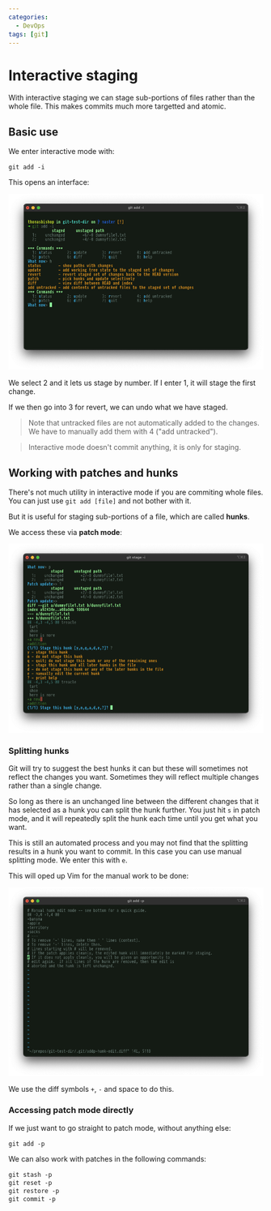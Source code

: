 ```yaml
---
categories:
  - DevOps
tags: [git]
---
```


# Interactive staging

With interactive staging we can stage sub-portions of files rather than the
whole file. This makes commits much more targetted and atomic.

## Basic use

We enter interactive mode with:

```
git add -i
```

This opens an interface:

![](/img/git-interactive-mode-2.png)

We select 2 and it lets us stage by number. If I enter 1, it will stage the
first change.

If we then go into 3 for revert, we can undo what we have staged.

> Note that untracked files are not automatically added to the changes. We have
> to manually add them with 4 ("add untracked").

> Interactive mode doesn't commit anything, it is only for staging.

## Working with patches and hunks

There's not much utility in interactive mode if you are commiting whole files.
You can just use `git add [file]` and not bother with it.

But it is useful for staging sub-portions of a file, which are called **hunks**.

We access these via **patch mode**:

![](/img/git-patch-mode.png)

### Splitting hunks

Git will try to suggest the best hunks it can but these will sometimes not
reflect the changes you want. Sometimes they will reflect multiple changes
rather than a single change.

So long as there is an unchanged line between the different changes that it has
selected as a hunk you can split the hunk further. You just hit `s` in patch
mode, and it will repeatedly split the hunk each time until you get what you
want.

This is still an automated process and you may not find that the splitting
results in a hunk you want to commit. In this case you can use manual splitting
mode. We enter this with `e`.

This will oped up Vim for the manual work to be done:

![](/img/git-manual-hunk.png)

We use the diff symbols `+`, `-` and space to do this.

### Accessing patch mode directly

If we just want to go straight to patch mode, without anything else:

```
git add -p
```

We can also work with patches in the following commands:

```
git stash -p
git reset -p
git restore -p
git commit -p
```

